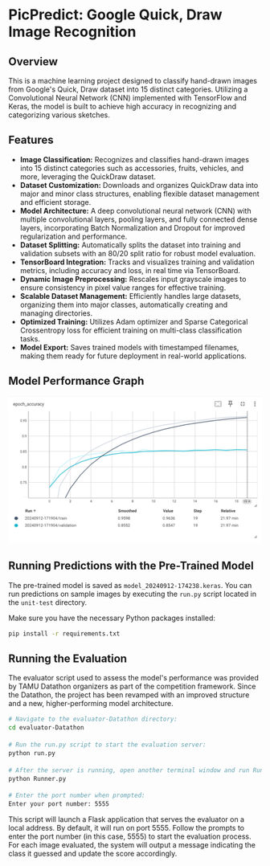 # PicPredict: Google Quick, Draw Image Recognition

## Overview
This is a machine learning project designed to classify hand-drawn images from Google's Quick, Draw dataset into 15 distinct categories. Utilizing a Convolutional Neural Network (CNN) implemented with TensorFlow and Keras, the model is built to achieve high accuracy in recognizing and categorizing various sketches.

## Features
- **Image Classification:** Recognizes and classifies hand-drawn images into 15 distinct categories such as accessories, fruits, vehicles, and more, leveraging the QuickDraw dataset.
- **Dataset Customization:** Downloads and organizes QuickDraw data into major and minor class structures, enabling flexible dataset management and efficient storage.
- **Model Architecture:** A deep convolutional neural network (CNN) with multiple convolutional layers, pooling layers, and fully connected dense layers, incorporating Batch Normalization and Dropout for improved regularization and performance.
- **Dataset Splitting:** Automatically splits the dataset into training and validation subsets with an 80/20 split ratio for robust model evaluation.
- **TensorBoard Integration:** Tracks and visualizes training and validation metrics, including accuracy and loss, in real time via TensorBoard.
- **Dynamic Image Preprocessing:** Rescales input grayscale images to ensure consistency in pixel value ranges for effective training.
- **Scalable Dataset Management:** Efficiently handles large datasets, organizing them into major classes, automatically creating and managing directories.
- **Optimized Training:** Utilizes Adam optimizer and Sparse Categorical Crossentropy loss for efficient training on multi-class classification tasks.
- **Model Export:** Saves trained models with timestamped filenames, making them ready for future deployment in real-world applications.

## Model Performance Graph
![Model Performance](./performance-graph.png)

## Running Predictions with the Pre-Trained Model

The pre-trained model is saved as `model_20240912-174238.keras`. You can run predictions on sample images by executing the `run.py` script located in the `unit-test` directory.

Make sure you have the necessary Python packages installed:
```bash
pip install -r requirements.txt
```

## Running the Evaluation
The evaluator script used to assess the model's performance was provided by TAMU Datathon organizers as part of the competition framework. Since the Datathon, the project has been revamped with an improved structure and a new, higher-performing model architecture.

```bash
# Navigate to the evaluator-Datathon directory:
cd evaluator-Datathon

# Run the run.py script to start the evaluation server:
python run.py

# After the server is running, open another terminal window and run Runner.py:
python Runner.py

# Enter the port number when prompted:
Enter your port number: 5555
```

This script will launch a Flask application that serves the evaluator on a local address. By default, it will run on port 5555. Follow the prompts to enter the port number (in this case, 5555) to start the evaluation process. For each image evaluated, the system will output a message indicating the class it guessed and update the score accordingly.
